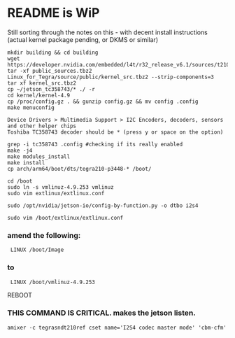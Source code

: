 # README is WiP

Still sorting through the notes on this - with decent install instructions (actual kernel package pending, or DKMS or similar)

```git clone https://github.com/gvsyn/jetson_tc358743
mkdir building && cd building
wget  https://developer.nvidia.com/embedded/l4t/r32_release_v6.1/sources/t210/public_sources.tbz2
tar -xf public_sources.tbz2  Linux_for_Tegra/source/public/kernel_src.tbz2 --strip-components=3
tar xf kernel_src.tbz2
cp ~/jetson_tc358743/* ./ -r
cd kernel/kernel-4.9
cp /proc/config.gz . && gunzip config.gz && mv config .config
make menuconfig

Device Drivers > Multimedia Support > I2C Encoders, decoders, sensors and other helper chips
Toshiba TC358743 decoder should be * (press y or space on the option)

grep -i tc358743 .config #checking if its really enabled  
make -j4
make modules_install
make install
cp arch/arm64/boot/dts/tegra210-p3448-* /boot/

cd /boot
sudo ln -s vmlinuz-4.9.253 vmlinuz
sudo vim extlinux/extlinux.conf

sudo /opt/nvidia/jetson-io/config-by-function.py -o dtbo i2s4
```

`sudo vim /boot/extlinux/extlinux.conf`

### amend the following:
     LINUX /boot/Image
### to
     LINUX /boot/vmlinuz-4.9.253

REBOOT

### THIS COMMAND IS CRITICAL. makes the jetson listen.
`amixer -c tegrasndt210ref cset name='I2S4 codec master mode' 'cbm-cfm'`

